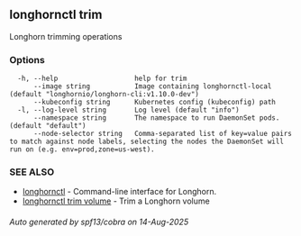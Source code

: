 ## longhornctl trim

Longhorn trimming operations

### Options

```
  -h, --help                   help for trim
      --image string           Image containing longhornctl-local (default "longhornio/longhorn-cli:v1.10.0-dev")
      --kubeconfig string      Kubernetes config (kubeconfig) path
  -l, --log-level string       Log level (default "info")
      --namespace string       The namespace to run DaemonSet pods. (default "default")
      --node-selector string   Comma-separated list of key=value pairs to match against node labels, selecting the nodes the DaemonSet will run on (e.g. env=prod,zone=us-west).
```

### SEE ALSO

* [longhornctl](longhornctl.md)	 - Command-line interface for Longhorn.
* [longhornctl trim volume](longhornctl_trim_volume.md)	 - Trim a Longhorn volume

###### Auto generated by spf13/cobra on 14-Aug-2025
